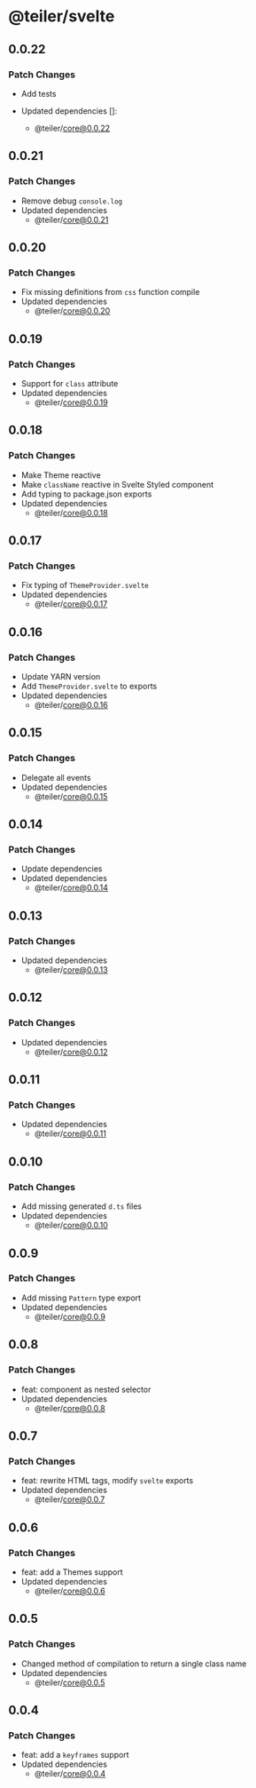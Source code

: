 # @teiler/svelte

## 0.0.22

### Patch Changes

- Add tests

- Updated dependencies []:
  - @teiler/core@0.0.22

## 0.0.21

### Patch Changes

- Remove debug `console.log`
- Updated dependencies
  - @teiler/core@0.0.21

## 0.0.20

### Patch Changes

- Fix missing definitions from `css` function compile
- Updated dependencies
  - @teiler/core@0.0.20

## 0.0.19

### Patch Changes

- Support for `class` attribute
- Updated dependencies
  - @teiler/core@0.0.19

## 0.0.18

### Patch Changes

- Make Theme reactive
- Make `className` reactive in Svelte Styled component
- Add typing to package.json exports
- Updated dependencies
  - @teiler/core@0.0.18

## 0.0.17

### Patch Changes

- Fix typing of `ThemeProvider.svelte`
- Updated dependencies
  - @teiler/core@0.0.17

## 0.0.16

### Patch Changes

- Update YARN version
- Add `ThemeProvider.svelte` to exports
- Updated dependencies
  - @teiler/core@0.0.16

## 0.0.15

### Patch Changes

- Delegate all events
- Updated dependencies
  - @teiler/core@0.0.15

## 0.0.14

### Patch Changes

- Update dependencies
- Updated dependencies
  - @teiler/core@0.0.14

## 0.0.13

### Patch Changes

- Updated dependencies
  - @teiler/core@0.0.13

## 0.0.12

### Patch Changes

- Updated dependencies
  - @teiler/core@0.0.12

## 0.0.11

### Patch Changes

- Updated dependencies
  - @teiler/core@0.0.11

## 0.0.10

### Patch Changes

- Add missing generated `d.ts` files
- Updated dependencies
  - @teiler/core@0.0.10

## 0.0.9

### Patch Changes

- Add missing `Pattern` type export
- Updated dependencies
  - @teiler/core@0.0.9

## 0.0.8

### Patch Changes

- feat: component as nested selector
- Updated dependencies
  - @teiler/core@0.0.8

## 0.0.7

### Patch Changes

- feat: rewrite HTML tags, modify `svelte` exports
- Updated dependencies
  - @teiler/core@0.0.7

## 0.0.6

### Patch Changes

- feat: add a Themes support
- Updated dependencies
  - @teiler/core@0.0.6

## 0.0.5

### Patch Changes

- Changed method of compilation to return a single class name
- Updated dependencies
  - @teiler/core@0.0.5

## 0.0.4

### Patch Changes

- feat: add a `keyframes` support
- Updated dependencies
  - @teiler/core@0.0.4
